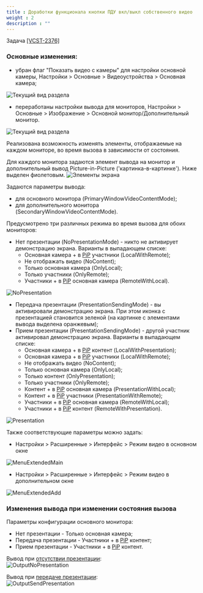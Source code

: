 ```yaml
---
title : Доработки функционала кнопки ПДУ вкл/выкл собственного видео
weight : 2
description : ""
---
```


Задача <a href="https://youtrack.protei.ru/issue/VCST-2376">[VCST-2376]</a>

### Основные изменения:
- убран флаг "Показать видео с камеры" для настройки основной камеры, Настройки > Основные > Видеоустройства > Основная камера;<br>

![Текущий вид раздела](/doc/Img/release_10.1/r10.1_1_checkbox.png)

- переработаны настройки вывода для мониторов, Настройки > Основные > Изображение > Основной монитор/Дополнительный монитор.<br>

![Текущий вид раздела](/doc/Img/release_10.1/r10.1_1_monitors.png)

Реализована возможность изменять элементы, отображаемые на каждом мониторе, во время вызова в зависимости от состояния.

Для каждого монитора задаются элемент вывода на монитор и дополнительный вывод <a name="pip">Picture-in-Picture ('картинка-в-картинке')</a>. Ниже выделен фиолетовым.
![Элементы экрана](/doc/Img/release_10.1/r10.1_1_monitor+pip.png)

Задаются параметры вывода:
* для основного монитора (PrimaryWindowVideoContentMode);
* для дополнительного монитора (SecondaryWindowVideoContentMode).

Предусмотрено три различных режима во время вызова для обоих мониторов:
* <a name="nopresentation">Нет презентации (NoPresentationMode)</a> - никто не активирует демонстрацию экрана. Варианты в выпадающем списке:
  * Основная камера + в [PiP](#pip) участники (LocalWithRemote);
  * Не отображать видео (NoContent);
  * Только основная камера (OnlyLocal);
  * Только участники (OnlyRemote);
  * Участники + в [PiP](#pip) основная камера (RemoteWithLocal).

![NoPresentation](/doc/Img/release_10.1/r10.1_1_no_presentation.png)

* <a name="sendpresentation">Передача презентации (PresentationSendingMode)</a> - вы активировали демонстрацию экрана. При этом иконка с презентацией становится зеленой (на картинке с элементами вывода выделена оранжевым);
* Прием презентации (PresentationSendingMode) - другой участник активировал демонстрацию экрана.
Варианты в выпадающем списке:
  * Основная камера + в [PiP](#pip) контент (LocalWithPresentation);
  * Основная камера + в [PiP](#pip) участники (LocalWithRemote);
  * Не отображать видео (NoContent);
  * Только основная камера (OnlyLocal);
  * Только контент (OnlyPresentation);
  * Только участники (OnlyRemote);
  * Контент + в [PiP](#pip) основная камера (PresentationWithLocal);
  * Контент + в [PiP](#pip) участники (PresentationWithRemote);
  * Участники + в [PiP](#pip) основная камера (RemoteWithLocal);
  * Участники + в [PiP](#pip) контент (RemoteWithPresentation).

![Presentation](/doc/Img/release_10.1/r10.1_1_presentation.png)

Также соответствующие параметры можно задать:
* Настройки > Расширенные > Интерфейс > Режим видео в основном окне

![MenuExtendedMain](/doc/Img/release_10.1/r10.1_1_menu_extended_main.png)

* Настройки > Расширенные > Интерфейс > Режим видео в дополнительном окне 

![MenuExtendedAdd](/doc/Img/release_10.1/r10.1_1_menu_extended_add.png)

### Изменения вывода при изменении состояния вызова
Параметры конфигурации основного монитора:
* Нет презентации - Только основная камера;
* Передача презентации - Участники + в [PiP](#pip) контент;
* Прием презентации - Участники + в [PiP](#pip) контент.

Вывод при [отсутствии презентации](#nopresentation):<br>
![OutputNoPresentation](/doc/Img/release_10.1/r10.1_1_example_no_presentation.png)

Вывод при [передаче презентации](#sendpresentation):<br>
![OutputSendPresentation](/doc/Img/release_10.1/r10.1_1_example_send_presentation.png)
